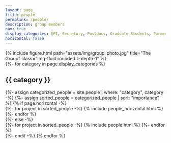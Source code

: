 ```yaml
---
layout: page
title: people
permalink: /people/
description: group members
nav: true
display_categories: [PI, Secretary, Postdocs, Graduate Students, Former Members]
horizontal: false
---
```


<div class="row">
    <div class="col-sm-12 mt-3 mt-md-0">
        {% include figure.html path="assets/img/group_photo.jpg" title="The Group" class="img-fluid rounded z-depth-1" %}
    </div>
</div>


<!-- pages/people.md -->
<div class="projects">
  <!-- Display categorized people -->
  {%- for category in page.display_categories %}
  <h2 class="category">{{ category }}</h2>
  {%- assign categorized_people = site.people | where: "category", category -%}
  {%- assign sorted_people = categorized_people | sort: "importance" %}
  <!-- Generate cards for each people -->
  {% if page.horizontal -%}
  <div class="container">
    <div class="row row-cols-2">
    {%- for project in sorted_people -%}
      {% include people_horizontal.html %}
    {%- endfor %}
    </div>
  </div>
  {%- else -%}
  <div class="grid">
    {%- for project in sorted_people -%}
      {% include people.html %}
    {%- endfor %}
  </div>
  {%- endif -%}
  {% endfor %}


